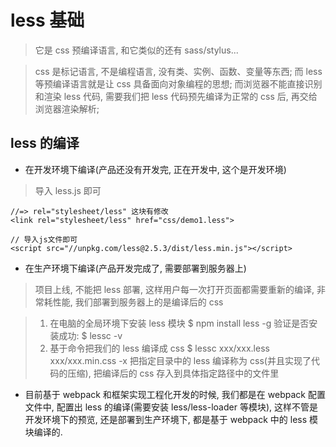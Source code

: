 # less 基础

> 它是 css 预编译语言, 和它类似的还有 sass/stylus...

> css 是标记语言, 不是编程语言, 没有类、实例、函数、变量等东西; 而 less 等预编译语言就是让 css 具备面向对象编程的思想; 而浏览器不能直接识别和渲染 less 代码, 需要我们把 less 代码预先编译为正常的 css 后, 再交给浏览器渲染解析;

## less 的编译

- 在开发环境下编译(产品还没有开发完, 正在开发中, 这个是开发环境)

> 导入 less.js 即可

```
//=> rel="stylesheet/less" 这块有修改
<link rel="stylesheet/less" href="css/demo1.less">

// 导入js文件即可
<script src="//unpkg.com/less@2.5.3/dist/less.min.js"></script>
```

- 在生产环境下编译(产品开发完成了, 需要部署到服务器上)

> 项目上线, 不能把 less 部署, 这样用户每一次打开页面都需要重新的编译, 非常耗性能, 我们部署到服务器上的是编译后的 css

> 1. 在电脑的全局环境下安装 less 模块
>    $ npm install less -g
>    验证是否安装成功: $ lessc -v
> 2. 基于命令把我们的 less 编译成 css
>    $ lessc xxx/xxx.less xxx/xxx.min.css -x
>    把指定目录中的 less 编译称为 css(并且实现了代码的压缩), 把编译后的 css 存入到具体指定路径中的文件里

- 目前基于 webpack 和框架实现工程化开发的时候, 我们都是在 webpack 配置文件中, 配置出 less 的编译(需要安装 less/less-loader 等模块), 这样不管是开发环境下的预览, 还是部署到生产环境下, 都是基于 webpack 中的 less 模块编译的.
